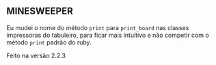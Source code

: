 ## MINESWEEPER

Eu mudei o nome do método `print` para `print_board` nas classes impressoras do tabuleiro, para ficar mais intuitivo e não competir com o método `print` padrão do ruby.

Feito na versão 2.2.3